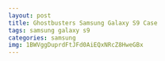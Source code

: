 ```yaml
---
layout: post
title: Ghostbusters Samsung Galaxy S9 Case
tags: samsung galaxy s9
categories: samsung
img: 1BWVggDuprdFtJFd0AiEQxNRcZ8HweGBx
---
```


